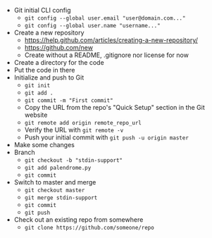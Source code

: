 - Git initial CLI config
	- `git config --global user.email "user@domain.com..."`
	- `git config --global user.name "username..."`
- Create a new repository
	- https://help.github.com/articles/creating-a-new-repository/
	- https://github.com/new
	- Create without a README, .gitignore nor license for now
- Create a directory for the code
- Put the code in there
- Initialize and push to Git
	- `git init`
	- `git add .`
	- `git commit -m "First commit"`
	- Copy the URL from the repo's "Quick Setup" section in the Git website
	- `git remote add origin remote_repo_url`
	- Verify the URL with `git remote -v`
	- Push your initial commit with `git push -u origin master` 
- Make some changes
- Branch
	- `git checkout -b "stdin-support"`
	- `git add palendrome.py`
	- `git commit`
- Switch to master and merge
	- `git checkout master`
	- `git merge stdin-support`
	- `git commit`
	- `git push`
- Check out an existing repo from somewhere
	- `git clone https://github.com/someone/repo`
